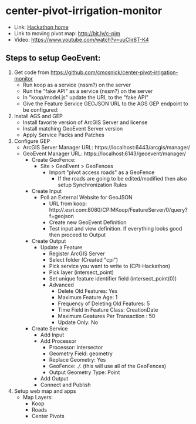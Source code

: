 # center-pivot-irrigation-monitor

* Link: [Hackathon home](https://devpost.com/software/stl-secret-project)
* Link to moving pivot map: http://bit.ly/c-pim
* Video: https://www.youtube.com/watch?v=uuClir8T-K4


## Steps to setup GeoEvent:
1. Get code from https://github.com/cmosnick/center-pivot-irrigation-monitor
    * Run koop as a service (nssm?) on the server
    * Run the "fake API" as a service (nssm?) on the server
    * In "koop/model.js" update the URL to the "fake API"
    * Give the Feature Service GEOJSON URL to the AGS GEP endpoint to be configured:
2. Install AGS and GEP
    * Install favorite version of ArcGIS Server and license
    * Install matching GeoEvent Server version
    * Apply Service Packs and Patches
3. Configure GEP
    * ArcGIS Server Manager URL: https://localhost:6443/arcgis/manager/
    * GeoEvent Manager URL: https://localhost:6143/geoevent/manager/
        * Create GeoFence:
            * Site > GeoEvent > GeoFences
                * Import "pivot access roads" as a GeoFence
                    * If the roads are going to be edited/modified then also setup Synchronization Rules
        * Create Input
            * Poll an External Website for GeoJSON
                * URL from koop: http://<hostname>.esri.com:8080/CPIMKoop/FeatureServer/0/query?f=geojson
                * Create new GeoEvent Definition
                * Test input and view definition. If everything looks good then proceed to Output
        * Create Output
            * Update a Feature
                * Register ArcGIS Server
                * Select folder (Created "cpi")
                * Pick service you want to write to (CPI-Hackathon)
                * Pick layer (intersect_point)
                * Set unique feature identifier field (intersect_point(0))
                * Advanced
                    * Delete Old Features: Yes
                    * Maximum Feature Age: 1
                    * Frequency of Deleting Old Features: 5       
                    * Time Field in Feature Class: CreationDate
                    * Maximum Geatures Per Transaction : 50
                    * Update Only: No
        * Create Service
            * Add Input
            * Add Processor
                * Processor: intersector
                * Geometry Field: geometry
                * Replace Geometry: Yes
                * GeoFence: .*/.* (this will use all of the GeoFences)
                * Output Geometry Type: Point
            * Add Output 
            * Connect and Publish
4. Setup web map and apps
    * Map Layers:
        * Koop
        * Roads
        * Center Pivots
